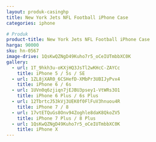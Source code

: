 ```yaml
---
layout: produk-casinghp
title: New York Jets NFL Football iPhone Case
categories: iphone

# Produk
product-title: New York Jets NFL Football iPhone Case
harga: 90000
sku: hn-0567
image-drive: 1QsKwQZNgD49Kuho7r5_oCeIUTmbbXC0K
gallery:
  - url: 1T_9hkh3u-oKXjHQ3JsTl2wKHcC-ZAYCc
    title: iPhone 5 / 5s / SE
  - url: 1ZL8jXAR0_6CSHefD-XMbPr3UBIJyPvx4
    title: iPhone 6 / 6s
  - url: 1UVn0q6zjiqn7jEJBU3psey1-VtWRs3O1
    title: iPhone 6 Plus / 6s Plus
  - url: 12TbrtcJ53kVj3UEK0f0FlFuV3hnuou4R
    title: iPhone 7 / 8
  - url: 17vtETQuGs8Onv94Zoghle8daK8QkoZV5
    title: iPhone 7 Plus / 8 Plus
  - url: 1QsKwQZNgD49Kuho7r5_oCeIUTmbbXC0K
    title: iPhone X
---
```

